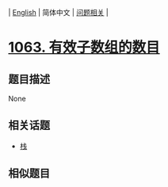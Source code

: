 
| [English](README_EN.md) | 简体中文 | [问题相关](QUESTION.md) |
# [1063. 有效子数组的数目](https://leetcode-cn.com/problems/number-of-valid-subarrays/)
## 题目描述
None
## 相关话题
- [栈](https://leetcode-cn.com/tag/stack)
## 相似题目

